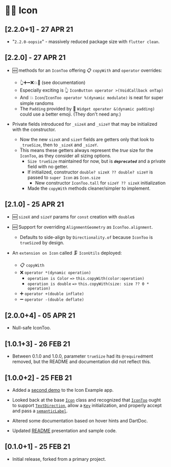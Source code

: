 # 🙋‍♂️ Icon
## **[2.2.0+1] - 27 APR 21**
- "`2.2.0-oopsie`" - massively reduced package size with `flutter clean`.

## **[2.2.0] - 27 APR 21**
- 🆕 methods for an `IconToo` offering 📋 `copyWith` and `operator` overrides:
  - 👆➕➖❌💥🧦 (see documentation)
  - Especially exciting is 👆 `IconButton operator >(VoidCallback onTap)`
  - And 💥 `Icon`/`IconToo operator %(dynamic modulate)` is neat for super simple randoms
  - The `Padding` provided by 🧦 `Widget operater &(dynamic padding)` could use a better emoji. (They don't need any.)

- Private fields introduced for `_sizeX` and `_sizeY` that may be initialized with the constructor.
  - Now the new `sizeX` and `sizeY` fields are getters only that look to `_trueSize`, then to `_sizeX` and `_sizeY`.
  - This means these getters always represent the *true* size for the `IconToo`, as they consider all sizing options.
    - `Size trueSize` maintained for now, but is ***`deprecated`*** and a private field with no getter.
    - If initialized, constructor `double? sizeX ?? double? sizeY` is passed to `super Icon` as `Icon.size`
      - New constructor `IconToo.tall` for `sizeY ?? sizeX` initialization
    - Made the `copyWith` methods cleaner/simpler to implement.

## **[2.1.0] - 25 APR 21**
- 🆕 `sizeX` and `sizeY` params for `const` creation with `double`s
- 🆕 Support for overriding `AlignmentGeometry` as `IconToo.alignment`.
  - Defaults to side-align by `Directionality.of` because `IconToo` is `trueSize`d by design.

- An `extension on Icon` called 🗜️ `IconUtils` deployed:
  - 📋 `copyWith`
  - ❌ `operator *(dynamic operation)`
    - `operation is Color` `=>` `this.copyWith(color:operation)`
    - `operation is double` `=>` `this.copyWith(size: size ?? 0 * operation)`
  - ➕ `operator +(double inflate)`
  - ➖ `operator -(double deflate)`

## **[2.0.0+4] - 05 APR 21**
- Null-safe IconToo.

## **[1.0.1+3] - 26 FEB 21**
- Between 0.1.0 and 1.0.0, parameter `trueSize` had its `@required`ment removed, but the README and documentation did not reflect this.

## **[1.0.0+2] - 25 FEB 21**
- Added a [second demo](https://github.com/Zabadam/icon_too/blob/main/example/lib/main.dart#L114 'AppBar leading icon in Icon Example app') to the Icon Example app.
- Looked back at the base [`Icon`](https://api.flutter.dev/flutter/widgets/Icon-class.html 'Flutter API: Icon') class and recognized that [`IconToo`](https://pub.dev/documentation/icon/latest/icon/IconToo-class.html 'Flutter API: IconToo') ought to support [`TextDirection`](https://api.flutter.dev/flutter/intl/TextDirection-class.html 'Flutter API: TextDirection'), allow a [`Key`](https://api.flutter.dev/flutter/foundation/Key/Key.html 'Flutter API: Key') initialization, and properly accept and pass a [`semanticLabel`](https://pub.dev/documentation/icon/latest/icon/IconToo/semanticLabel.html 'Icon API: semanticLabel').

- Altered some documentation based on hover hints and DartDoc.
- Updated [README](https://github.com/Zabadam/icon_too#%EF%B8%8F-im-an-icon-too 'Icon Example directory') presentation and sample code.

## **[0.1.0+1] - 25 FEB 21**
- Initial release, forked from a primary project.
